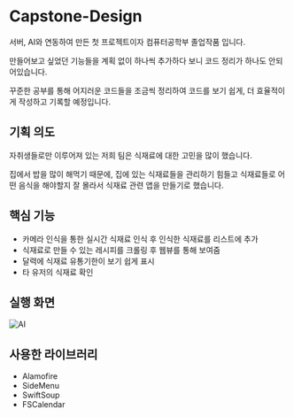 # Capstone-Design
서버, AI와 연동하여 만든 첫 프로젝트이자 컴퓨터공학부 졸업작품 입니다.

만들어보고 싶었던 기능들을 계획 없이 하나씩 추가하다 보니 코드 정리가 하나도 안되어있습니다.

꾸준한 공부를 통해 어지러운 코드들을 조금씩 정리하여 코드를 보기 쉽게, 더 효율적이게 작성하고 기록할 예정입니다.

## 기획 의도
자취생들로만 이루어져 있는 저희 팀은 식재료에 대한 고민을 많이 했습니다.

집에서 밥을 많이 해먹기 때문에, 집에 있는 식재료들을 관리하기 힘들고 식재료들로 어떤 음식을 해야할지 잘 몰라서 식재료 관련 앱을 만들기로 했습니다.

## 핵심 기능
- 카메라 인식을 통한 실시간 식재료 인식 후 인식한 식재료를 리스트에 추가
- 식재료로 만들 수 있는 레시피를 크롤링 후 웹뷰를 통해 보여줌
- 달력에 식재료 유통기한이 보기 쉽게 표시
- 타 유저의 식재료 확인

## 실행 화면
![AI](https://user-images.githubusercontent.com/75382687/166254770-721fb994-d2cc-404d-b650-45fba3fac897.gif)

## 사용한 라이브러리
- Alamofire
- SideMenu
- SwiftSoup
- FSCalendar

